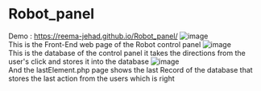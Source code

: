 # Robot_panel
Demo : https://reema-jehad.github.io/Robot_panel/
![image](https://github.com/Reema-jehad/Robot_panel/assets/118291582/efbcf0e4-b10c-426d-a9ca-7d33700c19c2)
<br> This is the Front-End web page of the Robot control panel
![image](https://github.com/Reema-jehad/Robot_panel/assets/118291582/7919ac70-2f5a-4d19-9a4e-8f937cf56a9f)
<br> This is the database of the control panel it takes the directions from the user's click and stores it into the database
![image](https://github.com/Reema-jehad/Robot_panel/assets/118291582/c7d7f3c0-15cb-4bab-824c-e4fcd43b4d47)
<br> And the lastElement.php page shows the last Record of the database that stores the last action from the users which is right
